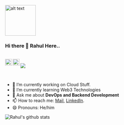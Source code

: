 <img src="https://github.com/rahul799/rahul799/blob/master/Hi.gif" alt="alt text" width="100" height="100" />

### Hi there 👋 Rahul Here..

<br/>
<a href="https://twitter.com/rahul_79911">
  <img align="left" alt="Rahul Agrawal | Twitter" width="22px" src="https://cdn.jsdelivr.net/npm/simple-icons@v3/icons/twitter.svg" />
</a>
<a href="https://leetcode.com/rahul799/">
  <img align="left" alt="Rahul's Leetcode" width="22px" src="https://cdn.jsdelivr.net/npm/simple-icons@v3/icons/leetcode.svg" />
</a>

![](https://visitor-badge.glitch.me/badge?page_id=rahul799.rahul799)

<br />

- 🔭 I’m currently working on Cloud Stuff.
- 🌱 I’m currently learning Web3 Technologies
- 💬 Ask me about **DevOps and Backend Development**
- 📫 How to reach me: [Mail](mailto:rahulagrawal799110@gmail.com), [LinkedIn](https://www.linkedin.com/in/rahul799).
- 😄 Pronouns: He/him

![Rahul's github stats](https://github-readme-stats.vercel.app/api?username=rahul799&show_icons=true&hide_border=true)

